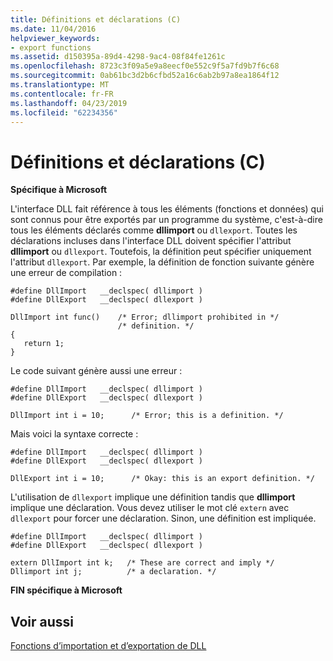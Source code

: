 ```yaml
---
title: Définitions et déclarations (C)
ms.date: 11/04/2016
helpviewer_keywords:
- export functions
ms.assetid: d150395a-89d4-4298-9ac4-08f84fe1261c
ms.openlocfilehash: 8723c3f09a5e9a8eecf0e552c9f5a7fd9b7f6c68
ms.sourcegitcommit: 0ab61bc3d2b6cfbd52a16c6ab2b97a8ea1864f12
ms.translationtype: MT
ms.contentlocale: fr-FR
ms.lasthandoff: 04/23/2019
ms.locfileid: "62234356"
---
```

# <a name="definitions-and-declarations-c"></a>Définitions et déclarations (C)

**Spécifique à Microsoft**

L'interface DLL fait référence à tous les éléments (fonctions et données) qui sont connus pour être exportés par un programme du système, c'est-à-dire tous les éléments déclarés comme **dllimport** ou `dllexport`. Toutes les déclarations incluses dans l'interface DLL doivent spécifier l'attribut **dllimport** ou `dllexport`. Toutefois, la définition peut spécifier uniquement l'attribut `dllexport`. Par exemple, la définition de fonction suivante génère une erreur de compilation :

```
#define DllImport   __declspec( dllimport )
#define DllExport   __declspec( dllexport )

DllImport int func()    /* Error; dllimport prohibited in */
                        /* definition. */
{
   return 1;
}
```

Le code suivant génère aussi une erreur :

```
#define DllImport   __declspec( dllimport )
#define DllExport   __declspec( dllexport )

DllImport int i = 10;      /* Error; this is a definition. */
```

Mais voici la syntaxe correcte :

```
#define DllImport   __declspec( dllimport )
#define DllExport   __declspec( dllexport )

DllExport int i = 10;      /* Okay: this is an export definition. */
```

L'utilisation de `dllexport` implique une définition tandis que **dllimport** implique une déclaration. Vous devez utiliser le mot clé `extern` avec `dllexport` pour forcer une déclaration. Sinon, une définition est impliquée.

```
#define DllImport   __declspec( dllimport )
#define DllExport   __declspec( dllexport )

extern DllImport int k;   /* These are correct and imply */
Dllimport int j;          /* a declaration. */
```

**FIN spécifique à Microsoft**

## <a name="see-also"></a>Voir aussi

[Fonctions d’importation et d’exportation de DLL](../c-language/dll-import-and-export-functions.md)

